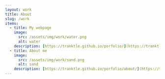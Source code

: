 ```yaml
---
layout: work
title: About
slug: /work
items:
  - title: My webpage
    image:
      src: /assets/img/work/water.png
      alt: water
    description: [https://tranktle.github.io/porfolio/](https://tranktle.github.io/porfolio/)
  - title: About me
    image:
      src: /assets/img/work/sand.png
      alt: sand
    description: [https://tranktle.github.io/porfolio/about/](https://tranktle.github.io/porfolio/about/)
---
```


<br />
<br />
